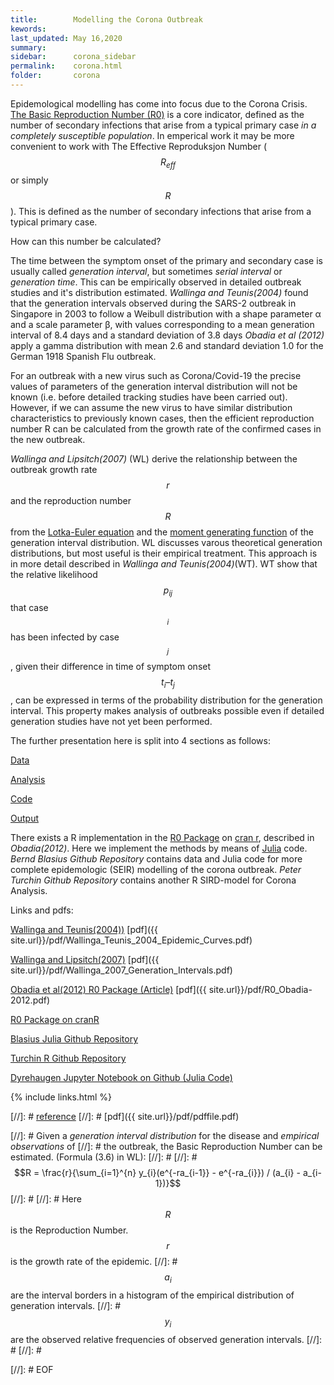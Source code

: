 ```yaml
---
title:        Modelling the Corona Outbreak
kewords:              
last_updated: May 16,2020    
summary:              
sidebar:      corona_sidebar
permalink:    corona.html  
folder:       corona 
---    
```


Epidemological modelling has come into focus due to the Corona Crisis.
[The Basic Reproduction Number (R0)](https://en.wikipedia.org/wiki/Basic_reproduction_number)
is a core indicator,
defined as the number of secondary infections that arise from a typical
primary case *in a completely susceptible population*.
In emperical work it may be more convenient to work with The Effective Reproduksjon Number
($$R_{eff}$$ or simply $$R$$). 
This is defined as the number of secondary infections that arise from a typical primary case.

How can this number be calculated?

The time between the symptom onset of the primary and secondary case is usually called
*generation interval*, but sometimes *serial interval* or *generation time*.
This can be empirically observed in detailed outbreak studies and it's distribution
estimated. *Wallinga and Teunis(2004)* found that the generation
intervals observed during the SARS-2 outbreak in Singapore in 2003
to follow a Weibull distribution with a shape parameter α and a scale parameter β,
with values corresponding to a mean generation interval of 8.4 days and a standard deviation of 3.8 days
*Obadia et al (2012)* apply a gamma distribution with mean 2.6 and standard deviation 1.0
for the German 1918 Spanish Flu outbreak.

For an outbreak with a new virus such as Corona/Covid-19 the precise values of parameters
of the generation interval distribution will not be known (i.e. before detailed tracking
studies have been carried out). However, if we can assume the new virus to have similar
distribution characteristics to previously known cases, then the efficient reproduction number R
can be calculated from the growth rate of the confirmed cases in the new outbreak.

*Wallinga and Lipsitch(2007)* (WL) derive the relationship between the outbreak growth rate $$r$$
and the reproduction number $$R$$ from the
[Lotka-Euler equation](https://en.wikipedia.org/wiki/Euler%E2%80%93Lotka_equation)
and the
[moment generating function](https://en.wikipedia.org/wiki/Moment-generating_function)
of the generation interval distribution.
WL discusses varous theoretical generation distributions, but most useful is their
empirical treatment. This approach is in more detail described in *Wallinga and Teunis(2004)*(WT).
WT show that the relative likelihood $$p_{ij}$$ that case $$_{i}$$ has been infected by
case $$_{j}$$, given their difference in time of symptom onset $$t_{i} – t_{j}$$ ,
can be expressed in terms of the probability distribution for the generation interval.
This property makes analysis of outbreaks possible even if detailed generation studies
have not yet been performed.

The further presentation here is split into 4 sections as follows:

[Data](/jdt/coronadata.html)

[Analysis](/jdt/coronaanalysis.html)

[Code](/jdt/coronacode.html)

[Output](/jdt/coronaout.html)

There exists a R implementation in the [R0 Package](https://rdrr.io/cran/R0/) on
[cran r](https://cran.r-project.org/), described in *Obadia(2012)*.
Here we implement the methods by means of [Julia](https://julialang.org/) code.
*Bernd Blasius Github Repository* contains data and Julia code for more complete
epidemologic (SEIR) modelling of the corona outbreak.
*Peter Turchin Github Repository* contains another R SIRD-model for Corona Analysis.

Links and pdfs:

[Wallinga and Teunis(2004))](https://www.researchgate.net/publication/8361277_Different_Epidemic_Curves_for_Severe_Acute_Respiratory_Syndrome_Reveal_Similar_Impacts_of_Control_Measures)
[pdf]({{ site.url}}/pdf/Wallinga_Teunis_2004_Epidemic_Curves.pdf)

[Wallinga and Lipsitch(2007)](https://royalsocietypublishing.org/doi/10.1098/rspb.2006.3754)
[pdf]({{ site.url}}/pdf/Wallinga_2007_Generation_Intervals.pdf)

[Obadia et al(2012) R0 Package (Article)](https://www.researchgate.net/publication/233948297_The_R0_package_A_toolbox_to_estimate_reproduction_numbers_for_epidemic_outbreaks)
[pdf]({{ site.url}}/pdf/R0_Obadia-2012.pdf)

[R0 Package on cranR](https://rdrr.io/cran/R0/)

[Blasius Julia Github Repository](https://github.com/berndblasius/Covid19)

[Turchin R Github Repository](https://github.com/pturchin/CSH-Covid-19-Project)

[Dyrehaugen Jupyter Notebook on Github (Julia Code)](https://github.com/dyrehaugen/jcorona/blob/master/corona.ipynb)

{% include links.html %}

[//]: # [reference](url)
[//]: # [pdf]({{ site.url}}/pdf/pdffile.pdf) 

[//]: # Given a *generation interval distribution* for the disease and *empirical observations* of
[//]: # the outbreak, the Basic Reproduction Number can be estimated. (Formula (3.6) in WL):
[//]: # 
[//]: # $$R = \frac{r}{\sum_{i=1}^{n} y_{i}(e^{-ra_{i-1}} - e^{-ra_{i}}) / (a_{i} - a_{i-1})}$$
[//]: # 
[//]: # Here $$R$$ is the Reproduction Number. $$r$$ is the growth rate of the epidemic.
[//]: # $$a_{i}$$ are the interval borders in a histogram of the empirical distribution of generation intervals. 
[//]: # $$y_{i}$$ are the observed relative frequencies of observed generation intervals.
[//]: # 
[//]: # 


[//]: # EOF
